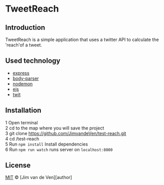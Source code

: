 # TweetReach

## Introduction  
TweetReach is a simple application that uses a twitter API to calculate the 'reach'of a tweet.

## Used technology    

* [express](https://www.npmjs.com/package/express)  
* [body-parser](https://www.npmjs.com/package/body-parser)  
* [nodemon](https://www.npmjs.com/package/nodemon)  
* [ejs](https://www.npmjs.com/package/ejs)
* [twit](https://www.npmjs.com/package/twit)

## Installation  

1 Open terminal  
2 cd to the map where you will save the project  
3 git clone https://github.com/JimvandeVen/test-reach.git  
4 cd /test-reach  
5 Run ```npm install``` Install dependencies  
6 Run ```npm run watch``` runs server on `localhost:8000`  

## License

[MIT][] © [Jim van de Ven][author]

[mit]: license